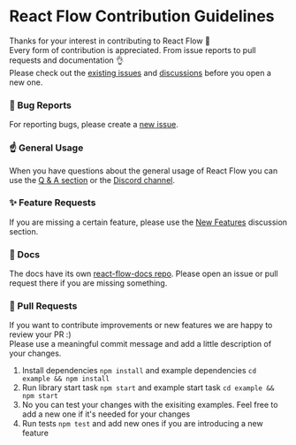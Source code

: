# React Flow Contribution Guidelines

Thanks for your interest in contributing to React Flow 🙌  
Every form of contribution is appreciated. From issue reports to pull requests and documentation 👌  
Please check out the [existing issues](https://github.com/wbkd/react-flow/issues) and [discussions](https://github.com/wbkd/react-flow/discussions) before you open a new one. 

### 🐛 Bug Reports

For reporting bugs, please create a [new issue](https://github.com/wbkd/react-flow/issues/new/choose).

### ☝️ General Usage

When you have questions about the general usage of React Flow you can use the [Q & A section](https://github.com/wbkd/react-flow/discussions/categories/q-a) or the [Discord channel](https://discord.gg/Bqt6xrs).

### ✨ Feature Requests 

If you are missing a certain feature, please use the [New Features](https://github.com/wbkd/react-flow/discussions/categories/new-features) discussion section.

### 📝 Docs 

The docs have its own [react-flow-docs repo](https://github.com/wbkd/react-flow-docs). Please open an issue or pull request there if you are missing something.

### 💫 Pull Requests

If you want to contribute improvements or new features we are happy to review your PR :)  
Please use a meaningful commit message and add a little description of your changes.

1. Install dependencies `npm install` and example dependencies `cd example && npm install`
2. Run library start task `npm start` and example start task `cd example && npm start`
3. No you can test your changes with the exisiting examples. Feel free to add a new one if it's needed for your changes
4. Run tests `npm test` and add new ones if you are introducing a new feature
